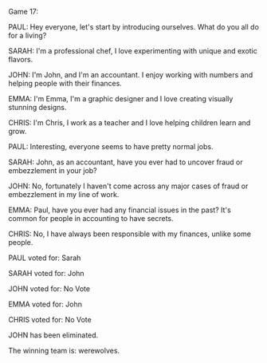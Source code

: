 
Game 17:

PAUL: Hey everyone, let's start by introducing ourselves. What do you all do for a living?

SARAH: I'm a professional chef, I love experimenting with unique and exotic flavors.

JOHN: I'm John, and I'm an accountant. I enjoy working with numbers and helping people with their finances.

EMMA: I'm Emma, I'm a graphic designer and I love creating visually stunning designs.

CHRIS: I'm Chris, I work as a teacher and I love helping children learn and grow.

PAUL: Interesting, everyone seems to have pretty normal jobs.

SARAH: John, as an accountant, have you ever had to uncover fraud or embezzlement in your job?

JOHN: No, fortunately I haven't come across any major cases of fraud or embezzlement in my line of work.

EMMA: Paul, have you ever had any financial issues in the past? It's common for people in accounting to have secrets.

CHRIS: No, I have always been responsible with my finances, unlike some people.

PAUL voted for: Sarah

SARAH voted for: John

JOHN voted for: No Vote

EMMA voted for: John

CHRIS voted for: No Vote

JOHN has been eliminated.

The winning team is: werewolves.
